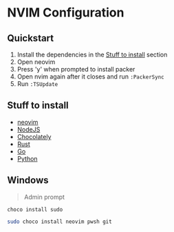 # NVIM Configuration

## Quickstart

1. Install the dependencies in the [Stuff to install](##stuff-to-install) section
2. Open neovim
3. Press 'y' when prompted to install packer
4. Open nvim again after it closes and run `:PackerSync`
5. Run `:TSUpdate`

## Stuff to install

- [neovim](https://github.com/neovim/neovim)
- [NodeJS](https://nodejs.org/en/)
- [Chocolately](https://chocolatey.org/install)
- [Rust](https://doc.rust-lang.org/cargo/getting-started/installation.html)
- [Go](https://go.dev/)
- [Python](https://www.python.org/)

## Windows

> Admin prompt

```
choco install sudo
```

```bash
sudo choco install neovim pwsh git
```
